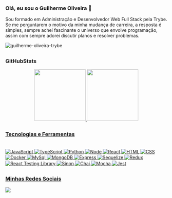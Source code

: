 ### Olá, eu sou o Guilherme Oliveira 👋
Sou formado em Administração e Desenvolvedor Web Full Stack pela Trybe.
Se me perguntarem o motivo da minha mudança de carreira, a resposta é simples, sempre achei fascinante o universo que envolve programação, assim com sempre adorei discutir planos e resolver problemas.

<p align="left"> <img src="https://komarev.com/ghpvc/?username=guilherme-oliveira-trybe&label=Profile%20views&color=0e75b6&style=flat" alt="guilherme-oliveira-trybe" /> </p>

##
  <h3>GitHubStats</h3>
<div align="center">
  <a href="https://github.com/guilherme-oliveira-trybe">
  <img height="160em" src="https://github-readme-stats.vercel.app/api?username=guilherme-oliveira-trybe&show_icons=true&theme=dracula&include_all_commits=true&count_private=true"/>
  <img height="160em" src="https://github-readme-stats.vercel.app/api/top-langs/?username=guilherme-oliveira-trybe&layout=compact&langs_count=7&theme=dracula"/>
</div>
  
  ##
  <h3>Tecnologias e Ferramentas</h3>
<div style="display: inline_block"><br>
  <img align="center" alt="JavaScript"
src="https://img.shields.io/badge/JavaScript-F7DF1E?style=for-the-badge&logo=javascript&logoColor=black" style="max-width: 100%;">
  <img align="center" alt="TypeScript" 
src="https://img.shields.io/badge/TypeScript-007ACC?style=for-the-badge&logo=typescript&logoColor=white" style="max-width: 100%;">
  <img align="center" alt="Python"
src="https://img.shields.io/badge/Python-3776AB?style=for-the-badge&logo=python&logoColor=white" style="max-width: 100%;">
  <img align="center" alt="Node" 
src="https://img.shields.io/badge/Node.js-43853D?style=for-the-badge&logo=node.js&logoColor=white" style="max-width: 100%;">
  <img align="center" alt="React" 
src="https://img.shields.io/badge/React-20232A?style=for-the-badge&logo=react&logoColor=61DAFB" style="max-width: 100%;">
  <img align="center" alt="HTML"
src="https://img.shields.io/badge/HTML5-E34F26?style=for-the-badge&logo=html5&logoColor=white" style="max-width: 100%;">
  <img align="center" alt="CSS"
src="https://img.shields.io/badge/CSS3-1572B6?style=for-the-badge&logo=css3&logoColor=white" style="max-width: 100%;">
  <img align="center" alt="Docker"
src="https://img.shields.io/badge/Docker-2496ED?style=for-the-badge&logo=docker&logoColor=white" style="max-width: 100%;">
  <img align="center" alt="MySql"
src="https://img.shields.io/badge/MySQL-00000F?style=for-the-badge&logo=mysql&logoColor=white" style="max-width: 100%;">
  <img align="center" alt="MongoDB"
src="https://img.shields.io/badge/MongoDB-4EA94B?style=for-the-badge&logo=mongodb&logoColor=white" style="max-width: 100%;">
  <img align="center" alt="Express"
src="https://img.shields.io/badge/Express.js-404D59?style=for-the-badge" style="max-width: 100%;">
  <img align="center" alt="Sequelize"
src="https://img.shields.io/badge/Sequelize-52B0E7?style=for-the-badge&logo=Sequelize&logoColor=white" style="max-width: 100%;">
  <img align="center" alt="Redux"
src="https://img.shields.io/badge/Redux-593D88?style=for-the-badge&logo=redux&logoColor=white" style="max-width: 100%;">
  <img align="center" alt="React Testing Library"
src="https://img.shields.io/badge/testing%20library-323330?style=for-the-badge&logo=testing-library&logoColor=red" style="max-width: 100%;">
  <img align="center" alt="Sinon"
src="https://img.shields.io/badge/sinon.js-323330?style=for-the-badge&logo=sinon" style="max-width: 100%;">
  <img align="center" alt="Chai"
src="https://img.shields.io/badge/chai.js-323330?style=for-the-badge&logo=chai&logoColor=red" style="max-width: 100%;">
  <img align="center" alt="Mocha"
src="https://img.shields.io/badge/mocha.js-323330?style=for-the-badge&logo=mocha&logoColor=Brown" style="max-width: 100%;">
  <img align="center" alt="Jest"
src="https://img.shields.io/badge/Jest-323330?style=for-the-badge&logo=Jest&logoColor=white" style="max-width: 100%;">
</div>

##
  
  </div>
  <h3>Minhas Redes Sociais</h3>
<div>
  <a href="https://www.linkedin.com/in/guilhermeoliveirawebdeveloper/" target="_blank">
    <img src="https://img.shields.io/badge/-LinkedIn-%230077B5?style=for-the-badge&logo=linkedin&logoColor=white" target="_blank">
  </a>

##  
